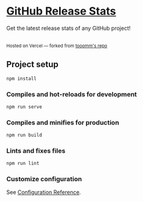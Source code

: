 # [GitHub Release Stats](https://github-release-stats.alpha49.com)
Get the latest release stats of any GitHub project!

<br>
<sub>Hosted on Vercel &mdash; forked from <a href="https://github.com/tooomm/github-release-stats">tooomm's repo</a></sub>

## Project setup
```bash
npm install
```

### Compiles and hot-reloads for development
```bash
npm run serve
```

### Compiles and minifies for production
```bash
npm run build
```

### Lints and fixes files
```bash
npm run lint
```

### Customize configuration
See [Configuration Reference](https://cli.vuejs.org/config/).
